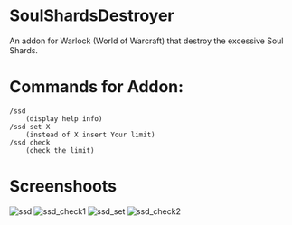 # SoulShardsDestroyer
An addon for Warlock (World of Warcraft) that destroy the excessive Soul Shards.<br />

# Commands for Addon: 
	/ssd 
		(display help info)
	/ssd set X
		(instead of X insert Your limit)
	/ssd check
		(check the limit)
		
# Screenshoots
		
![ssd](https://user-images.githubusercontent.com/36198797/80830755-d5dea300-8be9-11ea-96f8-9225a15caad8.jpg)
![ssd_check1](https://user-images.githubusercontent.com/36198797/80830842-00306080-8bea-11ea-81ea-a4a15293aaa2.jpg)
![ssd_set](https://user-images.githubusercontent.com/36198797/80830859-04f51480-8bea-11ea-8642-5cdfa0479540.jpg)
![ssd_check2](https://user-images.githubusercontent.com/36198797/80830846-01fa2400-8bea-11ea-8d67-dddb84aed43a.jpg)
